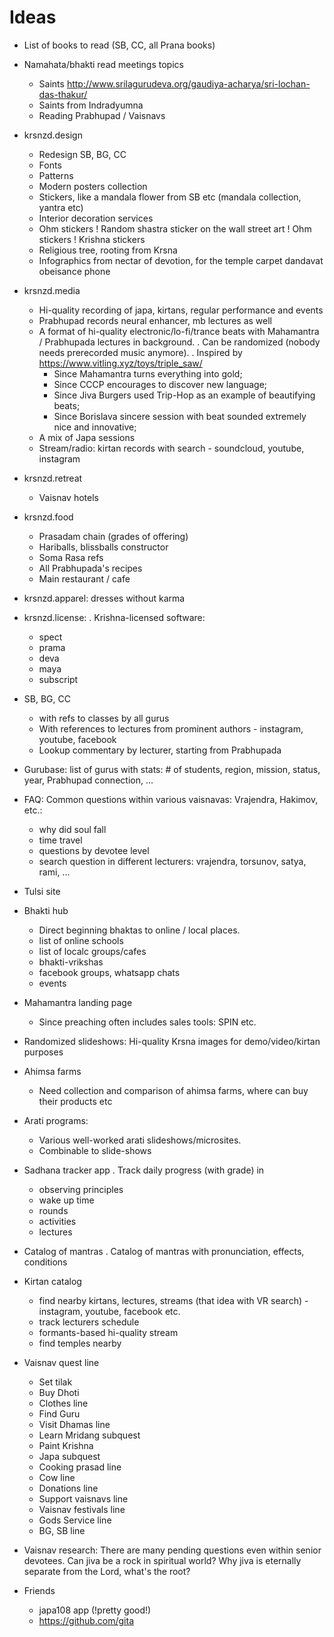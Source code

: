 # Ideas

* List of books to read (SB, CC, all Prana books)

* Namahata/bhakti read meetings topics
  - Saints http://www.srilagurudeva.org/gaudiya-acharya/sri-lochan-das-thakur/
  - Saints from Indradyumna
  - Reading Prabhupad / Vaisnavs

* krsnzd.design
  - Redesign SB, BG, CC
  - Fonts
  - Patterns
  - Modern posters collection
  - Stickers, like a mandala flower from SB etc (mandala collection, yantra etc)
  - Interior decoration services
  * Ohm stickers
    ! Random shastra sticker on the wall street art
    ! Ohm stickers
    ! Krishna stickers
  - Religious tree, rooting from Krsna
  * Infographics from nectar of devotion, for the temple
    carpet
    dandavat
    obeisance
    phone

* krsnzd.media
  - Hi-quality recording of japa, kirtans, regular performance and events
  - Prabhupad records neural enhancer, mb lectures as well
  - A format of hi-quality electronic/lo-fi/trance beats with Mahamantra / Prabhupada lectures in background.
    . Can be randomized (nobody needs prerecorded music anymore).
    . Inspired by https://www.vitling.xyz/toys/triple_saw/
    + Since Mahamantra turns everything into gold;
    + Since CCCP encourages to discover new language;
    + Since Jiva Burgers used Trip-Hop as an example of beautifying beats;
    + Since Borislava sincere session with beat sounded extremely nice and innovative;
  - A mix of Japa sessions
  - Stream/radio: kirtan records with search - soundcloud, youtube, instagram

* krsnzd.retreat
  - Vaisnav hotels

* krsnzd.food
  - Prasadam chain (grades of offering)
  - Hariballs, blissballs constructor
  - Soma Rasa refs
  - All Prabhupada's recipes
  - Main restaurant / cafe

* krsnzd.apparel: dresses without karma

* krsnzd.license:
  . Krishna-licensed software:
  * spect
  * prama
  * deva
  * maya
  * subscript

* SB, BG, CC
  * with refs to classes by all gurus
  * With references to lectures from prominent authors - instagram, youtube, facebook
  * Lookup commentary by lecturer, starting from Prabhupada

* Gurubase: list of gurus with stats: # of students, region, mission, status, year, Prabhupad connection, ...

* FAQ: Common questions within various vaisnavas: Vrajendra, Hakimov, etc.:
  - why did soul fall
  - time travel
  - questions by devotee level
  - search question in different lecturers: vrajendra, torsunov, satya, rami, ...

* Tulsi site

* Bhakti hub
  - Direct beginning bhaktas to online / local places.
  - list of online schools
  - list of localc groups/cafes
  - bhakti-vrikshas
  - facebook groups, whatsapp chats
  - events

* Mahamantra landing page
  - Since preaching often includes sales tools: SPIN etc.

* Randomized slideshows: Hi-quality Krsna images for demo/video/kirtan purposes

* Ahimsa farms
  - Need collection and comparison of ahimsa farms, where can buy their products etc

* Arati programs:
  - Various well-worked arati slideshows/microsites.
  - Combinable to slide-shows

* Sadhana tracker app
  . Track daily progress (with grade) in
  * observing principles
  * wake up time
  * rounds
  * activities
  * lectures

* Catalog of mantras
  . Catalog of mantras with pronunciation, effects, conditions

* Kirtan catalog
  - find nearby kirtans, lectures, streams (that idea with VR search) - instagram, youtube, facebook etc.
  - track lecturers schedule
  - formants-based hi-quality stream
  - find temples nearby

* Vaisnav quest line
  - Set tilak
  - Buy Dhoti
  - Clothes line
  - Find Guru
  - Visit Dhamas line
  - Learn Mridang subquest
  - Paint Krishna
  - Japa subquest
  - Cooking prasad line
  - Cow line
  - Donations line
  - Support vaisnavs line
  - Vaisnav festivals line
  - Gods Service line
  - BG, SB line

* Vaisnav research:
  There are many pending questions even within senior devotees.
  Can jiva be a rock in spiritual world?
  Why jiva is eternally separate from the Lord, what's the root?

* Friends
  * japa108 app (!pretty good!)
  * https://github.com/gita
